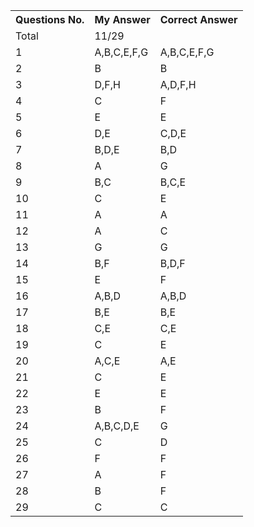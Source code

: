   <table>
  <tr>
    <th>Questions No.</th>
    <th>My Answer</th>
    <th>Correct Answer</th>

  </tr>
  <tr>
    <td>Total</td>
    <td>11/29</td>
    <td></td>

  </tr>
  <tr>
    <td>1</td>
    <td>A,B,C,E,F,G</td>
    <td>A,B,C,E,F,G</td>

  </tr>
  <tr>
    <td>2</td>
    <td>B</td>
    <td>B</td>

  </tr>
  <tr>
    <td>3</td>
    <td>D,F,H</td>
    <td>A,D,F,H</td>

  </tr>
  <tr>
    <td>4</td>
    <td>C</td>
    <td>F</td>

  </tr>
  <tr>
    <td>5</td>
    <td>E</td>
    <td>E</td>

  </tr>
  <tr>
    <td>6</td>
    <td>D,E</td>
    <td>C,D,E</td>

  </tr>
  <tr>
    <td>7</td>
    <td>B,D,E</td>
    <td>B,D</td>

  </tr>
  <tr>
    <td>8</td>
    <td>A</td>
    <td>G</td>

  </tr>
  <tr>
    <td>9</td>
    <td>B,C</td>
    <td>B,C,E</td>

  </tr>
  <tr>
    <td>10</td>
    <td>C</td>
    <td>E</td>

  </tr>
  <tr>
    <td>11</td>
    <td>A</td>
    <td>A</td>

  </tr>
  <tr>
    <td>12</td>
    <td>A</td>
    <td>C</td>

  </tr>
  <tr>
    <td>13</td>
    <td>G</td>
    <td>G</td>

  </tr>
  <tr>
    <td>14</td>
    <td>B,F</td>
    <td>B,D,F</td>

  </tr>
  <tr>
    <td>15</td>
    <td>E</td>
    <td>F</td>

  </tr>
  <tr>
    <td>16</td>
    <td>A,B,D</td>
    <td>A,B,D</td>

  </tr>
  <tr>
    <td>17</td>
    <td>B,E</td>
    <td>B,E</td>

  </tr>
  <tr>
    <td>18</td>
    <td>C,E</td>
    <td>C,E</td>

  </tr>
  <tr>
    <td>19</td>
    <td>C</td>
    <td>E</td>
 
  </tr>
  <tr>
    <td>20</td>
    <td>A,C,E</td>
    <td>A,E</td>

  </tr>
  <tr>
    <td>21</td>
    <td>C</td>
    <td>E</td>
  </tr>

  <tr>
    <td>22</td>
    <td>E</td>
    <td>E</td>
  </tr>

  <tr>
    <td>23</td>
    <td>B</td>
    <td>F</td>
  </tr>

  <tr>
    <td>24</td>
    <td>A,B,C,D,E</td>
    <td>G</td>
  </tr>

  <tr>
    <td>25</td>
    <td>C</td>
    <td>D</td>
  </tr>

  <tr>
    <td>26</td>
    <td>F</td>
    <td>F</td>
  </tr>

  <tr>
    <td>27</td>
    <td>A</td>
    <td>F</td>
  </tr>

  <tr>
    <td>28</td>
    <td>B</td>
    <td>F</td>
  </tr>

  <tr>
    <td>29</td>
    <td>C</td>
    <td>C</td>
  </tr>
  
</table>
